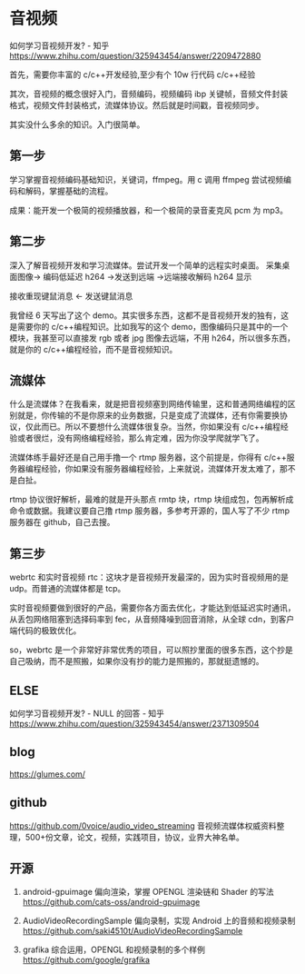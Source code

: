 # 音视频

如何学习音视频开发? - 知乎
https://www.zhihu.com/question/325943454/answer/2209472880

首先，需要你丰富的 c/c++开发经验,至少有个 10w 行代码 c/c++经验

其次，音视频的概念很好入门，音频编码，视频编码 ibp 关键帧，音频文件封装格式，视频文件封装格式，流媒体协议。然后就是时间戳，音视频同步。

其实没什么多余的知识。入门很简单。

## 第一步

学习掌握音视频编码基础知识，关键词，ffmpeg。用 c 调用 ffmpeg 尝试视频编码和解码，掌握基础的流程。

成果：能开发一个极简的视频播放器，和一个极简的录音麦克风 pcm 为 mp3。

## 第二步

深入了解音视频开发和学习流媒体。尝试开发一个简单的远程实时桌面。
采集桌面图像-> 编码低延迟 h264 ->发送到远端 ->远端接收解码 h264 显示

接收重现键鼠消息 <- 发送键鼠消息

我曾经 6 天写出了这个 demo。其实很多东西，这都不是音视频开发的独有，这是需要你的 c/c++编程知识。比如我写的这个 demo，图像编码只是其中的一个模块，我甚至可以直接发 rgb 或者 jpg 图像去远端，不用 h264，所以很多东西，就是你的 c/c++编程经验，而不是音视频知识。

## 流媒体

什么是流媒体？在我看来，就是把音视频塞到网络传输里，这和普通网络编程的区别就是，你传输的不是你原来的业务数据，只是变成了流媒体，还有你需要换协议，仅此而已。所以不要想什么流媒体很复杂。当然，你如果没有 c/c++编程经验或者很烂，没有网络编程经验，那么肯定难，因为你没学爬就学飞了。

流媒体练手最好还是自己用手撸一个 rtmp 服务器，这个前提是，你得有 c/c++服务器编程经验，你如果没有服务器编程经验，上来就说，流媒体开发太难了，那不是白扯。

rtmp 协议很好解析，最难的就是开头那点 rmtp 块，rtmp 块组成包，包再解析成命令或数据。我建议要自己撸 rtmp 服务器，多参考开源的，国人写了不少 rtmp 服务器在 github，自己去搜。

## 第三步

webrtc 和实时音视频 rtc：这块才是音视频开发最深的，因为实时音视频用的是 udp。而普通的流媒体都是 tcp。

实时音视频要做到很好的产品，需要你各方面去优化，才能达到低延迟实时通讯，从丢包网络阻塞到选择码率到 fec，从音频降噪到回音消除，从全球 cdn，到客户端代码的极致优化。

so，webrtc 是一个非常好非常优秀的项目，可以照抄里面的很多东西，这个抄是自己吸纳，而不是照搬，如果你没有抄的能力是照搬的，那就挺遗憾的。

## ELSE

如何学习音视频开发? - NULL 的回答 - 知乎
https://www.zhihu.com/question/325943454/answer/2371309504

## blog

https://glumes.com/

## github

https://github.com/0voice/audio_video_streaming
音视频流媒体权威资料整理，500+份文章，论文，视频，实践项目，协议，业界大神名单。

## 开源

1. android-gpuimage
   偏向渲染，掌握 OPENGL 渲染链和 Shader 的写法
   https://github.com/cats-oss/android-gpuimage

2. AudioVideoRecordingSample
   偏向录制，实现 Android 上的音频和视频录制
   https://github.com/saki4510t/AudioVideoRecordingSample

3. grafika
   综合运用，OPENGL 和视频录制的多个样例
   https://github.com/google/grafika
